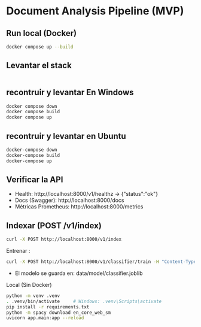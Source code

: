 # Document Analysis Pipeline (MVP)

## Run local (Docker)
```bash
docker compose up --build
```
## Levantar el stack
```bash

```

## recontruir y levantar En Windows
```bash
docker compose down
docker compose build
docker compose up
```

## recontruir y levantar en Ubuntu
```bash
docker-compose down
docker-compose build
docker-compose up
```

## Verificar la API

* Health: http://localhost:8000/v1/healthz → {"status":"ok"}
* Docs (Swagger): http://localhost:8000/docs
* Métricas Prometheus: http://localhost:8000/metrics

## Indexar (POST /v1/index)
```bash
curl -X POST http://localhost:8000/v1/index
```

Entrenar :
```bash
curl -X POST http://localhost:8000/v1/classifier/train -H "Content-Type: application/json" -d "{}"
```

* El modelo se guarda en: data/model/classifier.joblib

Local (Sin Docker)
```bash
python -m venv .venv
. .venv/bin/activate     # Windows: .venv\Scripts\activate
pip install -r requirements.txt
python -m spacy download en_core_web_sm
uvicorn app.main:app --reload
```

